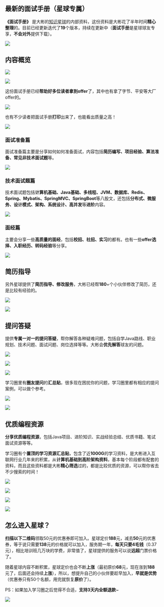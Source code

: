 ## 最新的面试手册（星球专属）

**《面试手册》** 是大彬的[知识星球](https://topjavaer.cn/zsxq/introduce.html)的内部资料，这份资料是大彬花了半年时间**精心整理**的。目前已经更新迭代了**19**个版本，持续在更新中（**面试手册**是星球球友专享，**不会对外**提供下载）。

![](http://img.topjavaer.cn/img/image-20230102132236357.png)

## 内容概览

![](http://img.topjavaer.cn/img/202305180033154.png)

![](http://img.topjavaer.cn/img/image-20230102151744058.png)

这份面试手册已经**帮助好多位读者拿到offer**了，其中也有拿了字节、平安等大厂offer的。

![](http://img.topjavaer.cn/img/星球面试手册1.png)

也有不少读者把面试手册**打印**出来了，也能看出质量之高！

![](http://img.topjavaer.cn/img/星球面试手册打印.png)

### 面试准备篇

面试准备篇主要是分享如何如何准备面试，内容包括**简历编写、项目经验、算法准备、常见非技术面试题**等。

![](http://img.topjavaer.cn/img/202305292304666.png)

### 技术面试题篇

技术面试题包括**计算机基础、Java基础、多线程、JVM、数据库、Redis、Spring、Mybatis、SpringMVC、SpringBoot**等八股文，还包括**分布式、微服务、设计模式、架构、系统设计、高并发**等**进阶**内容。

![](http://img.topjavaer.cn/img/202305292308036.png)

### 面经篇

主要会分享一些**高质量的面经**，包括**校招、社招、实习**的都有。也有一些**offer选择、入职经历、转码经验**等分享。

![](http://img.topjavaer.cn/img/202305292313633.png)

## 简历指导

另外星球提供了**简历指导、修改服务**，大彬已经帮**180**+个小伙伴修改了简历，还是比较有经验的。

![](http://img.topjavaer.cn/img/image-20230111224933180.png)

![](http://img.topjavaer.cn/img/简历修改1.png)

## 提问答疑

提供**专属一对一的提问答疑**，帮你解答各种疑难问题，包括自学Java路线、职业规划、技术问题、面试问题、岗位选择等等。大彬会**优先解答**球友的问题。

![](http://img.topjavaer.cn/img/image-20230319155647933.png)

![](http://img.topjavaer.cn/img/image-20230318103729439.png)

![](http://img.topjavaer.cn/img/20230331083521.png)

学习圈里有**圈友提问**的**汇总贴**，很多现在困扰你的问题，学习圈里都有相应的提问案例，可以做个参考。

![](http://img.topjavaer.cn/img/image-20230111232910870.png)

![](http://img.topjavaer.cn/img/image-20230111233038376.png)

## 优质编程资源

**分享优质编程资源**，包括Java项目、进阶知识、实战经验总结、优质书籍、笔试面试资源等等。

学习圈有个**置顶的学习资源汇总贴**，包含了近**1000G**的学习资料，是大彬进入互联网行业几年来的积累，从**计算机基础到高阶架构资料**，基本每个阶段都有配套的资料，而且这些资料都是大彬**精心筛选**过的，都是比较优质的资源，可以帮你省去不少搜索的时间！

![](http://img.topjavaer.cn/img/20230116133239.png)

![](http://img.topjavaer.cn/img/image-20221229145455706.png)

![](http://img.topjavaer.cn/img/image-20230111225725073.png)

![](http://img.topjavaer.cn/img/image-20221229145649490.png)

## 怎么进入星球？

**扫描以下二维码**领取50元的优惠券即可加入。星球定价**188**元，减去**50**元的优惠券，等于说只需要**138**元的价格就可以加入，服务期一年，**每天只要4毛钱**（0.37元），相比培训班几万块的学费，非常值了，星球提供的服务可以说**远超**门票价格了。

随着星球内容不断积累，星球定价也会不断**上涨**（最初原价**68**元，现在涨到**188**元了，后面还会持续**上涨**），所以，想提升自己的小伙伴要趁早加入，**早就是优势**（优惠券只有50个名额，用完就恢复**原价**了）。

PS：如果加入学习圈之后觉得不合适，**支持3天内全额退款**~

![](http://img.topjavaer.cn/img/202412271108286.png)